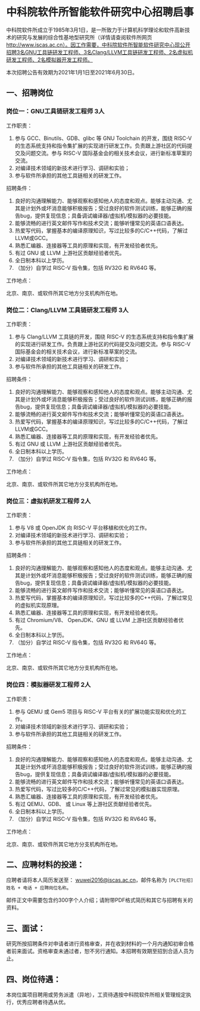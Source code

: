 # 中科院软件所智能软件研究中心招聘启事

中科院软件所成立于1985年3月1日，是一所致力于计算机科学理论和软件高新技术的研究与发展的综合性基地型研究所（详情请查阅软件所网页 http://www.iscas.ac.cn）。因工作需要，中科院软件所智能软件研究中心现公开招聘3名GNU工具链研发工程师、3名Clang/LLVM工具链研发工程师、2名虚拟机研发工程师、2名模拟器开发工程师。

本次招聘公告有效期为2021年1月1日至2021年6月30日。

## 一、招聘岗位


### 岗位一：GNU工具链研发工程师 3人   

工作职责：

1. 参与 GCC、Binutils、GDB、glibc 等 GNU Toolchain 的开发，围绕 RISC-V 的生态系统支持和指令集扩展的实现进行研发工作。负责跟上游社区的代码提交及问题交流。参与 RISC-V 国际基金会的相关技术会议，进行新标准草案的交流。
2. 对编译技术领域的新技术进行学习、调研和实验；
3. 参与软件所承担的其他工具链相关的研发工作。


招聘条件：

1. 良好的沟通理解能力、能够观察和感知他人的态度和观点。能够主动沟通、尤其是计划外或坏消息能够积极报告；受过良好的软件测试训练，能够正确的报告bug，提供复现信息；具备调试编译器/虚拟机/模拟器的必要技能。
2. 能够流畅的进行英文邮件写作和技术交流；能够听懂常见的英语口语表达。
3. 热爱写代码，掌握基本的编译原理知识，写过比较多的C/C++代码，了解过LLVM或GCC。
4. 熟悉汇编器、连接器等工具的原理和实现，有开发经验者优先。
5. 有过 GNU 或 LLVM 上游社区贡献经验者优先。
6. 全日制本科以上学历。
7. （加分）自学过 RISC-V 指令集，包括 RV32G 和 RV64G 等。

工作地点：

北京、南京、或软件所其它地方分支机构所在地。

### 岗位二：Clang/LLVM 工具链研发工程师 3人   

工作职责：

1. 参与 Clang/LLVM 工具链的开发，围绕 RISC-V 的生态系统支持和指令集扩展的实现进行研发工作。负责跟上游社区的代码提交及问题交流。参与 RISC-V 国际基金会的相关技术会议，进行新标准草案的交流。
2. 对编译技术领域的新技术进行学习、调研和实验；
3. 参与软件所承担的其他工具链相关的研发工作。


招聘条件：

1. 良好的沟通理解能力、能够观察和感知他人的态度和观点。能够主动沟通、尤其是计划外或坏消息能够积极报告；受过良好的软件测试训练，能够正确的报告bug，提供复现信息；具备调试编译器/虚拟机/模拟器的必要技能。
2. 能够流畅的进行英文邮件写作和技术交流；能够听懂常见的英语口语表达。
3. 热爱写代码，掌握基本的编译原理知识，写过比较多的C/C++代码，了解过LLVM或GCC。
4. 熟悉汇编器、连接器等工具的原理和实现，有开发经验者优先。
5. 有过 GNU 或 LLVM 上游社区贡献经验者优先。
6. 全日制本科以上学历。
7. （加分）自学过 RISC-V 指令集，包括 RV32G 和 RV64G 等。

工作地点：

北京、南京、或软件所其它地方分支机构所在地。

### 岗位三：虚拟机研发工程师 2人   

工作职责：

1. 参与 V8 或 OpenJDK 向 RISC-V 平台移植和优化的工作。
2. 对编译技术领域的新技术进行学习、调研和实验；
3. 参与软件所承担的其他工具链相关的研发工作。


招聘条件：

1. 良好的沟通理解能力、能够观察和感知他人的态度和观点。能够主动沟通、尤其是计划外或坏消息能够积极报告；受过良好的软件测试训练，能够正确的报告bug，提供复现信息；具备调试编译器/虚拟机/模拟器的必要技能。
2. 能够流畅的进行英文邮件写作和技术交流；能够听懂常见的英语口语表达。
3. 热爱写代码，掌握基本的编译原理知识，写过比较多的C++代码，了解过常见的虚拟机实现原理。
4. 熟悉汇编器、连接器等工具的原理和实现，有开发经验者优先。
5. 有过 Chromium/V8、 OpenJDK、GNU 或 LLVM 上游社区贡献经验者优先。
6. 全日制本科以上学历。
7. （加分）自学过 RISC-V 指令集，包括 RV32G 和 RV64G 等。

工作地点：

北京、南京、或软件所其它地方分支机构所在地。

### 岗位四：模拟器研发工程师 2人   

工作职责：

1. 参与 QEMU 或 Gem5 项目与 RISC-V 平台有关的扩展功能实现和优化的工作。
2. 对编译技术领域的新技术进行学习、调研和实验；
3. 参与软件所承担的其他工具链相关的研发工作。

招聘条件：

1. 良好的沟通理解能力、能够观察和感知他人的态度和观点。能够主动沟通、尤其是计划外或坏消息能够积极报告；受过良好的软件测试训练，能够正确的报告bug，提供复现信息；具备调试编译器/虚拟机/模拟器的必要技能。
2. 能够流畅的进行英文邮件写作和技术交流；能够听懂常见的英语口语表达。
3. 热爱写代码，写过比较多的C/C++代码，了解过常见的模拟器实现原理。
4. 熟悉汇编器、连接器等工具的原理和实现，有开发经验者优先。
5. 有过 QEMU、GDB、 或 Linux 等上游社区贡献经验者优先。
6. 全日制本科以上学历。
7. （加分）自学过 RISC-V 指令集，包括 RV32G 和 RV64G 等。

工作地点：

北京、南京、或软件所其它地方分支机构所在地。

## 二、应聘材料的投递：

应聘者请将本人简历发送至： wuwei2016@iscas.ac.cn，邮件名称为 `[PLCT社招] 姓名 + 电话 + 应聘岗位名称`。

邮件正文中需要包含约300字个人介绍；请附带PDF格式简历和其它与招聘有关的资料。

## 三、面试：

研究所按招聘条件对申请者进行资格审查，并在收到材料的一个月内通知初审合格者前来面试。资格审查未通过者，恕不另行通知。本招聘有效期至招到合适人员为止。

## 四、岗位待遇：

本岗位属项目聘用或劳务派遣（异地），工资待遇按中科院软件所相关管理规定执行，优秀应聘者待遇从优。
